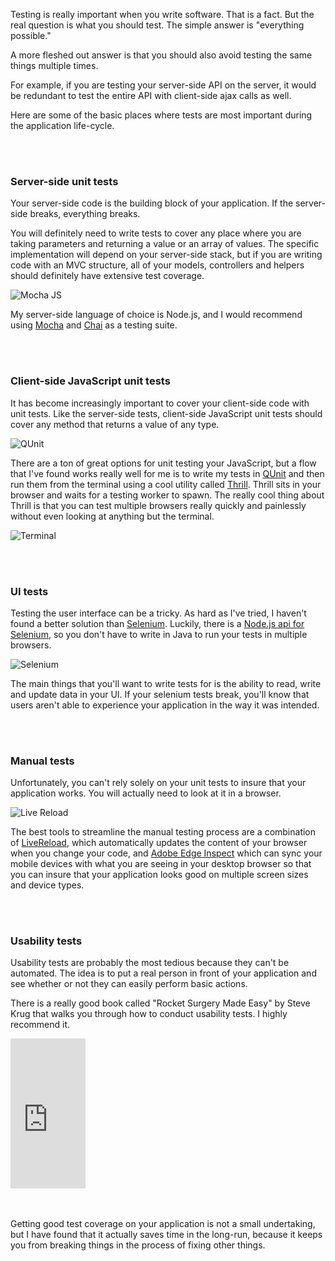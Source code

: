 Testing is really important when you write software. That is a fact. But the real question is what you should test. The simple answer is "everything possible."

<!-- more -->

A more fleshed out answer is that you should also avoid testing the same things multiple times.

For example, if you are testing your server-side API on the server, it would be redundant to test the entire API with client-side ajax calls as well.

Here are some of the basic places where tests are most important during the application life-cycle.


<br /><br />
<h3>Server-side unit tests</h3>

Your server-side code is the building block of your application. If the server-side breaks, everything breaks.

You will definitely need to write tests to cover any place where you are taking parameters and returning a value or an array of values. The specific implementation will depend on your server-side stack, but if you are writing code with an MVC structure, all of your models, controllers and helpers should definitely have extensive test coverage.

<img src="/images/blog/test-dummy1.png" alt="Mocha JS" />

My server-side language of choice is Node.js, and I would recommend using <a href="http://visionmedia.github.io/mocha/">Mocha</a> and <a href="http://chaijs.com/">Chai</a> as a testing suite.


<br /><br />
<h3>Client-side JavaScript unit tests</h3>

It has become increasingly important to cover your client-side code with unit tests. Like the server-side tests, client-side JavaScript unit tests should cover any method that returns a value of any type.

<img src="/images/blog/test-dummy2.png" alt="QUnit" />

There are a ton of great options for unit testing your JavaScript, but a flow that I've found works really well for me is to write my tests in <a href="http://qunitjs.com/">QUnit</a> and then run them from the terminal using a cool utility called <a href="http://thrilljs.com/">Thrill</a>. Thrill sits in your browser and waits for a testing worker to spawn. The really cool thing about Thrill is that you can test multiple browsers really quickly and painlessly without even looking at anything but the terminal.

<img src="/images/blog/test-dummy3.png" alt="Terminal" />


<br /><br />
<h3>UI tests</h3>

Testing the user interface can be a tricky. As hard as I've tried, I haven't found a better solution than <a href="http://docs.seleniumhq.org/">Selenium</a>. Luckily, there is a <a href="http://www.onezerozeroone.com/nodejs/webdriverjs-nodejs-binding-for-selenium-2-0webdriver-protocol/">Node.js api for Selenium</a>, so you don't have to write in Java to run your tests in multiple browsers.

<img src="/images/blog/test-dummy4.png" alt="Selenium" />

The main things that you'll want to write tests for is the ability to read, write and update data in your UI. If your selenium tests break, you'll know that users aren't able to experience your application in the way it was intended.


<br /><br />
<h3>Manual tests</h3>

Unfortunately, you can't rely solely on your unit tests to insure that your application works. You will actually need to look at it in a browser.

<img src="/images/blog/test-dummy5.png" alt="Live Reload" />

The best tools to streamline the manual testing process are a combination of <a href="http://livereload.com/">LiveReload</a>, which automatically updates the content of your browser when you change your code, and <a href="http://html.adobe.com/edge/inspect/">Adobe Edge Inspect</a> which can sync your mobile devices with what you are seeing in your desktop browser so that you can insure that your application looks good on multiple screen sizes and device types.


<br /><br />
<h3>Usability tests</h3>

Usability tests are probably the most tedious because they can't be automated. The idea is to put a real person in front of your application and see whether or not they can easily perform basic actions. 

There is a really good book called "Rocket Surgery Made Easy" by Steve Krug that walks you through how to conduct usability tests. I highly recommend it.

<iframe src="http://rcm.amazon.com/e/cm?t=tysolloycade-20&o=1&p=8&l=as1&asins=B002UXRGNO&ref=qf_sp_asin_til&fc1=000000&IS2=1&lt1=_blank&m=amazon&lc1=111111&bc1=EFEEEE&bg1=EFEEEE&f=ifr" style="width:120px;height:240px;" scrolling="no" marginwidth="0" marginheight="0" frameborder="0"></iframe>


<br /><br />
Getting good test coverage on your application is not a small undertaking, but I have found that it actually saves time in the long-run, because it keeps you from breaking things in the process of fixing other things.